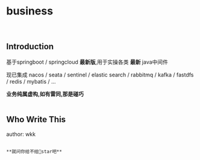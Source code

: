 # business
</br>

## Introduction
基于springboot / springcloud **最新版**,用于实操各类 **最新** java中间件      

现已集成 nacos / seata / sentinel /  elastic search / rabbitmq / kafka / fastdfs / redis / mybatis / ...


**业务纯属虚构,如有雷同,那是碰巧**
</br></br>

## Who Write This
author: wkk 
</br>



                                                                          **就问你给不给🌟star吧**
